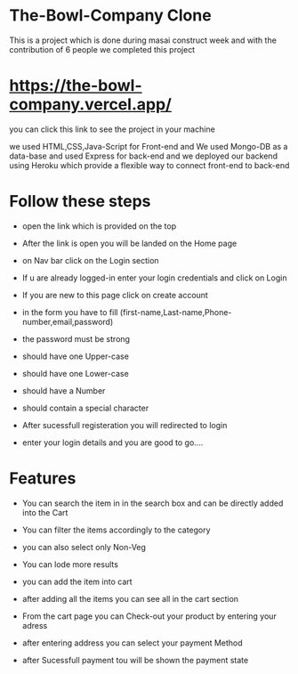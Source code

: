 # The-Bowl-Company Clone

This is a project which is done during masai construct week and with the contribution of 6 people we completed this project

# https://the-bowl-company.vercel.app/

you can click this link to see the project in your machine

we used HTML,CSS,Java-Script for Front-end and We used Mongo-DB as a data-base and used Express for back-end and we deployed our backend using Heroku
which provide a flexible way to connect front-end to back-end

# Follow these steps

- open the link which is provided on the top 
- After the link is open you will be landed on the Home page
- on Nav bar click on the Login section
- If u are already logged-in enter your login credentials and click on Login
- If you are new to this page click on create account 
- in the form you have to fill (first-name,Last-name,Phone-number,email,password)
- the password must be strong 
- should have one Upper-case
- should have one Lower-case
- should have a Number
- should contain a special character

- After sucessfull registeration you will redirected to login
- enter your login details and you are good to go....

# Features
- You can search the item in in the search box and can be directly added into the Cart
 
- You can filter the items accordingly to the category
- you can also select only Non-Veg
- You can lode more results
- you can add the item into cart
- after adding all the items you can see all in the cart section

- From the cart page you can Check-out your product by entering your adress
- after entering address you can select your payment Method
- after Sucessfull payment tou will be shown the payment state
